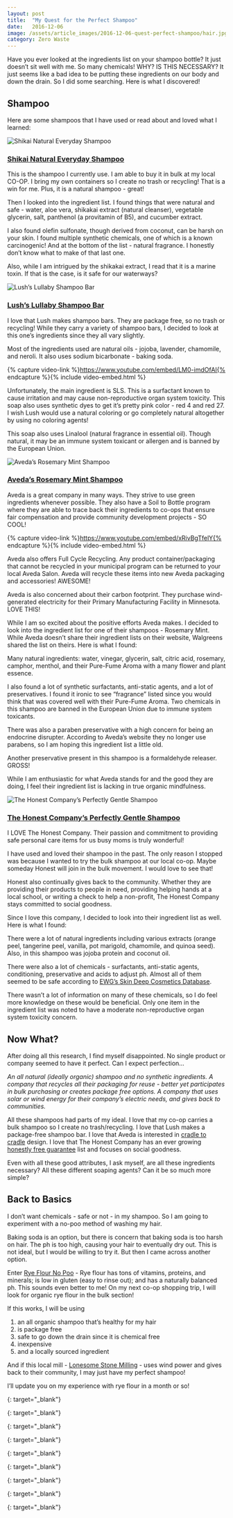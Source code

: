```yaml
---
layout: post
title:  "My Quest for the Perfect Shampoo"
date:   2016-12-06
image: /assets/article_images/2016-12-06-quest-perfect-shampoo/hair.jpg
category: Zero Waste
---
```


Have you ever looked at the ingredients list on your shampoo bottle? It just doesn’t sit well with me. So many chemicals! WHY? IS THIS NECESSARY? It just seems like a bad idea to be putting these ingredients on our body and down the drain. So I did some searching. Here is what I discovered!

## Shampoo

Here are some shampoos that I have used or read about and loved what I learned:

![Shikai Natural Everyday Shampoo][shikai]

### [Shikai Natural Everyday Shampoo][shikai-link]

This is the shampoo I currently use. I am able to buy it in bulk at my local CO-OP. I bring my own containers so I create no trash or recycling! That is a win for me. Plus, it is a natural shampoo - great!

Then I looked into the ingredient list. I found things that were natural and safe - water, aloe vera, shikakai extract (natural cleanser), vegetable glycerin, salt, panthenol (a provitamin of B5), and cucumber extract.

I also found olefin sulfonate, though derived from coconut, can be harsh on your skin. I found multiple synthetic chemicals, one of which is a known carcinogenic! And at the bottom of the list - natural fragrance. I honestly don’t know what to make of that last one.

Also, while I am intrigued by the shikakai extract, I read that it is a marine toxin. If that is the case, is it safe for our waterways?

![Lush’s Lullaby Shampoo Bar][lush]

### [Lush’s Lullaby Shampoo Bar][lush-link]

I love that Lush makes shampoo bars. They are package free, so no trash or recycling! While they carry a variety of shampoo bars, I decided to look at this one’s ingredients since they all vary slightly.

Most of the ingredients used are natural oils - jojoba, lavender, chamomile, and neroli. It also uses sodium bicarbonate - baking soda.

{% capture video-link %}https://www.youtube.com/embed/LM0-imdOfAI{% endcapture %}{% include video-embed.html %}

Unfortunately, the main ingredient is SLS. This is a surfactant known to cause irritation and may cause non-reproductive organ system toxicity. This soap also uses synthetic dyes to get it’s pretty pink color - red 4 and red 27. I wish Lush would use a natural coloring or go completely natural altogether by using no coloring agents!

This soap also uses Linalool (natural fragrance in essential oil). Though natural, it may be an immune system toxicant or allergen and is banned by the European Union.

![Aveda’s Rosemary Mint Shampoo][aveda]

### [Aveda’s Rosemary Mint Shampoo][aveda-link]

Aveda is a great company in many ways. They strive to use green ingredients whenever possible. They also have a Soil to Bottle program where they are able to trace back their ingredients to co-ops that ensure fair compensation and provide community development projects - SO COOL!

{% capture video-link %}https://www.youtube.com/embed/xRivBgTfelY{% endcapture %}{% include video-embed.html %}

Aveda also offers Full Cycle Recycling. Any product container/packaging that cannot be recycled in your municipal program can be returned to your local Aveda Salon. Aveda will recycle these items into new Aveda packaging and accessories! AWESOME!

Aveda is also concerned about their carbon footprint. They purchase wind-generated electricity for their Primary Manufacturing Facility in Minnesota. LOVE THIS!

While I am so excited about the positive efforts Aveda makes. I decided to look into the ingredient list for one of their shampoos - Rosemary Mint. While Aveda doesn’t share their ingredient lists on their website, Walgreens shared the list on theirs. Here is what I found:

Many natural ingredients: water, vinegar, glycerin, salt, citric acid, rosemary, camphor, menthol, and their Pure-Fume Aroma with a many flower and plant essence.

I also found a lot of synthetic surfactants, anti-static agents, and a lot of preservatives. I found it ironic to see “fragrance” listed since you would think that was covered well with their Pure-Fume Aroma. Two chemicals in this shampoo are banned in the European Union due to immune system toxicants.

There was also a paraben preservative with a high concern for being an endocrine disrupter. According to Aveda’s website they no longer use parabens, so I am hoping this ingredient list a little old.

Another preservative present in this shampoo is a formaldehyde releaser. GROSS!

While I am enthusiastic for what Aveda stands for and the good they are doing, I feel their ingredient list is lacking in true organic mindfulness.

![The Honest Company’s Perfectly Gentle Shampoo][honest]

### [The Honest Company’s Perfectly Gentle Shampoo][honest-link]

I LOVE The Honest Company. Their passion and commitment to providing safe personal care items for us busy moms is truly wonderful!

I have used and loved their shampoo in the past. The only reason I stopped was because I wanted to try the bulk shampoo at our local co-op. Maybe someday Honest will join in the bulk movement. I would love to see that!

Honest also continually gives back to the community. Whether they are providing their products to people in need, providing helping hands at a local school, or writing a check to help a non-profit, The Honest Company stays committed to social goodness.

Since I love this company, I decided to look into their ingredient list as well. Here is what I found:

There were a lot of natural ingredients including various extracts (orange peel, tangerine peel, vanilla, pot marigold, chamomile, and quinoa seed). Also, in this shampoo was jojoba protein and coconut oil.

There were also a lot of chemicals - surfactants, anti-static agents, conditioning, preservative and acids to adjust ph. Almost all of them seemed to be safe according to [EWG’s Skin Deep Cosmetics Database][ewg-db].

There wasn’t a lot of information on many of these chemicals, so I do feel more knowledge on these would be beneficial. Only one item in the ingredient list was noted to have a moderate non-reproductive organ system toxicity concern.

## Now What?

After doing all this research, I find myself disappointed. No single product or company seemed to have it perfect. Can I expect perfection…

_An all natural (ideally organic) shampoo and no synthetic ingredients. A company that recycles all their packaging for reuse - better yet participates in bulk purchasing or creates package free options.  A company that uses solar or wind energy for their company’s electric needs, and gives back to communities._

All these shampoos had parts of my ideal. I love that my co-op carries a bulk shampoo so I create no trash/recycling. I love that Lush makes a package-free shampoo bar. I love that Aveda is interested in [cradle to cradle][cradle-to-cradle] design. I love that The Honest Company has an ever growing [honestly free guarantee][honest-guarantee] list and focuses on social goodness.

Even with all these good attributes, I ask myself, are all these ingredients necessary? All these different soaping agents? Can it be so much more simple?

## Back to Basics

I don’t want chemicals - safe or not - in my shampoo. So I am going to experiment with a no-poo method of washing my hair.

Baking soda is an option, but there is concern that baking soda is too harsh on hair. The ph is too high, causing your hair to eventually dry out. This is not ideal, but I would be willing to try it. But then I came across another option.

Enter [Rye Flour No Poo][rye-flour-no-poo] - Rye flour has tons of vitamins, proteins, and minerals; is low in gluten (easy to rinse out); and has a naturally balanced ph. This sounds even better to me! On my next co-op shopping trip, I will look for organic rye flour in the bulk section!

If this works, I will be using

1. an all organic shampoo that’s healthy for my hair
2. is package free
3. safe to go down the drain since it is chemical free
4. inexpensive
5. and a locally sourced ingredient  

And if this local mill - [Lonesome Stone Milling][lonesome-stone] - uses wind power and gives back to their community, I may just have my perfect shampoo!

I’ll update you on my experience with rye flour in a month or so!

[shikai]: {{site.url}}/assets/article_images/2016-12-06-quest-perfect-shampoo/shikai-shampoo.jpg
[lush]: {{site.url}}/assets/article_images/2016-12-06-quest-perfect-shampoo/lush-shampoo-bar.jpg
[aveda]: {{site.url}}/assets/article_images/2016-12-06-quest-perfect-shampoo/aveda-shampoo.jpg
[honest]: {{site.url}}/assets/article_images/2016-12-06-quest-perfect-shampoo/honest-shampoo.jpg

[shikai-link]: http://shikai.com/products/natural_hair_care.htm
{: target="_blank"}

[lush-link]: http://www.lushusa.com/hair/shampoo-bars/lullaby/05596.html
{: target="_blank"}

[aveda-link]: http://www.aveda.com/product/5311/16530/hair-care/shampoo/rosemary-mint-shampoo
{: target="_blank"}

[honest-link]: https://www.honest.com/bath-and-body/shampoo-and-body-wash
{: target="_blank"}

[ewg-db]: http://www.ewg.org/skindeep/
{: target="_blank"}

[cradle-to-cradle]: http://www.aveda.com/living-aveda/responsible-packaging
{: target="_blank"}

[honest-guarantee]: https://www.honest.com/about-us/honestly-free-guarantee
{: target="_blank"}

[rye-flour-no-poo]: http://myhealthygreenfamily.com/blog/wordpress/homemade-shampoo-with-rye-flour-natural-pro-v-for-thick-shiny-healthy-hair/
{: target="_blank"}

[lonesome-stone]: http://www.lonesomestonemilling.com/
{: target="_blank"}
